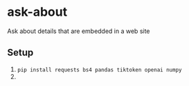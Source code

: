 # ask-about
Ask about details that are embedded in a web site

## Setup
1. `pip install requests bs4 pandas tiktoken openai numpy`
2. 
